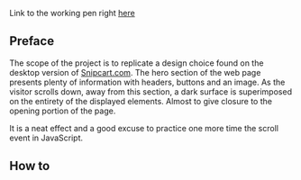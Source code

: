 Link to the working pen right [here]()

## Preface

The scope of the project is to replicate a design choice found on the desktop version of [Snipcart.com](https://snipcart.com/). 
The hero section of the web page presents plenty of information with headers, buttons and an image. 
As the visitor scrolls down, away from this section, a dark surface is superimposed on the entirety of the displayed elements. Almost to give closure to the opening portion of the page.

It is a neat effect and a good excuse to practice one more time the scroll event in JavaScript.

## How to
